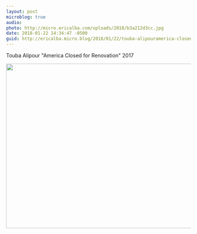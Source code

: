 ```yaml
---
layout: post
microblog: true
audio: 
photo: http://micro.ericalba.com/uploads/2018/b3a212d3cc.jpg
date: 2018-01-22 14:34:47 -0500
guid: http://ericalba.micro.blog/2018/01/22/touba-alipouramerica-closed.html
---
```

Touba Alipour
"America Closed for Renovation"
2017

<img src="http://micro.ericalba.com/uploads/2018/b3a212d3cc.jpg" width="600" height="449" />
